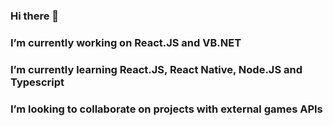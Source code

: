 ### Hi there 👋

### I’m currently working on React.JS and VB.NET
### I’m currently learning React.JS, React Native, Node.JS and Typescript
### I’m looking to collaborate on projects with external games APIs

